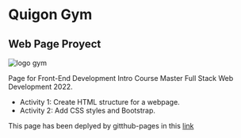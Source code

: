 # Quigon Gym
## Web Page Proyect

![logo gym](https://github.com/CyberIngeniero/Quigon_Gym/blob/main/assets/img/logo_gym.PNG?raw=true)

Page for Front-End Development Intro Course Master Full Stack Web  Development 2022.

- Activity 1: Create HTML structure for a webpage.
- Activity 2: Add CSS styles and Bootstrap.

This page has been deplyed by gitthub-pages in this [link](https://cyberingeniero.github.io/Quigon_Gym/)
